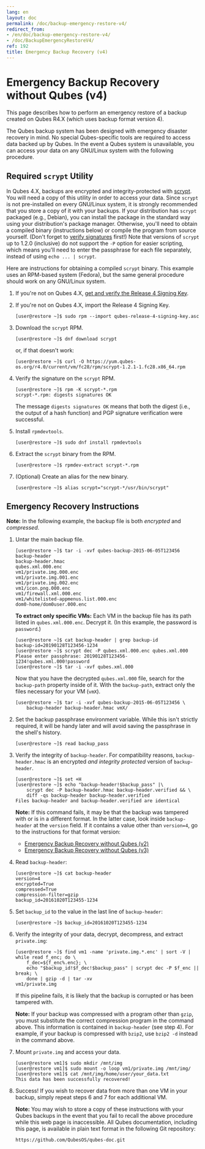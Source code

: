 ```yaml
---
lang: en
layout: doc
permalink: /doc/backup-emergency-restore-v4/
redirect_from:
- /en/doc/backup-emergency-restore-v4/
- /doc/BackupEmergencyRestoreV4/
ref: 192
title: Emergency Backup Recovery (v4)
---
```


Emergency Backup Recovery without Qubes (v4)
============================================

This page describes how to perform an emergency restore of a backup created on
Qubes R4.X (which uses backup format version 4).

The Qubes backup system has been designed with emergency disaster recovery in
mind. No special Qubes-specific tools are required to access data backed up by
Qubes. In the event a Qubes system is unavailable, you can access your data on
any GNU/Linux system with the following procedure.

Required `scrypt` Utility
-------------------------

In Qubes 4.X, backups are encrypted and integrity-protected with [scrypt]. You
will need a copy of this utility in order to access your data.  Since `scrypt`
is not pre-installed on every GNU/Linux system, it is strongly recommended that
you store a copy of it with your backups. If your distribution has `scrypt`
packaged (e.g., Debian), you can install the package in the standard way using
your distribution's package manager. Otherwise, you'll need to obtain a
compiled binary (instructions below) or compile the program from source
yourself. (Don't forget to [verify signatures] first!) Note that versions of
`scrypt` up to 1.2.0 (inclusive) do not support the `-P` option for easier
scripting, which means you'll need to enter the passphrase for each file
separately, instead of using `echo ... | scrypt`.

Here are instructions for obtaining a compiled `scrypt` binary. This example
uses an RPM-based system (Fedora), but the same general procedure should work on
any GNU/Linux system.

 1. If you're not on Qubes 4.X, [get and verify the Release 4 Signing Key].
 2. If you're not on Qubes 4.X, import the Release 4 Signing Key.

        [user@restore ~]$ sudo rpm --import qubes-release-4-signing-key.asc

 3. Download the `scrypt` RPM.

        [user@restore ~]$ dnf download scrypt

    or, if that doesn't work:

        [user@restore ~]$ curl -O https://yum.qubes-os.org/r4.0/current/vm/fc28/rpm/scrypt-1.2.1-1.fc28.x86_64.rpm

 4. Verify the signature on the `scrypt` RPM.

        [user@restore ~]$ rpm -K scrypt-*.rpm 
        scrypt-*.rpm: digests signatures OK

    The message `digests signatures OK` means that both the digest (i.e., the
    output of a hash function) and PGP signature verification were successful.

 5. Install `rpmdevtools`.

        [user@restore ~]$ sudo dnf install rpmdevtools

 6. Extract the `scrypt` binary from the RPM.

        [user@restore ~]$ rpmdev-extract scrypt-*.rpm

 7. (Optional) Create an alias for the new binary.

        [user@restore ~]$ alias scrypt="scrypt-*/usr/bin/scrypt"

Emergency Recovery Instructions
-------------------------------

**Note:** In the following example, the backup file is both *encrypted* and
*compressed*.

 1. Untar the main backup file.

        [user@restore ~]$ tar -i -xvf qubes-backup-2015-06-05T123456
        backup-header
        backup-header.hmac
        qubes.xml.000.enc
        vm1/private.img.000.enc
        vm1/private.img.001.enc
        vm1/private.img.002.enc
        vm1/icon.png.000.enc
        vm1/firewall.xml.000.enc
        vm1/whitelisted-appmenus.list.000.enc
        dom0-home/dom0user.000.enc

    **To extract only specific VMs:** Each VM in the backup file has its path
    listed in `qubes.xml.000.enc`. Decrypt it. (In this example, the password is
    `password`.)

        [user@restore ~]$ cat backup-header | grep backup-id
        backup-id=20190128T123456-1234
        [user@restore ~]$ scrypt dec -P qubes.xml.000.enc qubes.xml.000
        Please enter passphrase: 20190128T123456-1234!qubes.xml.000!password
        [user@restore ~]$ tar -i -xvf qubes.xml.000

    Now that you have the decrypted `qubes.xml.000` file, search for the
    `backup-path` property inside of it. With the `backup-path`, extract only
    the files necessary for your VM (`vmX`).

        [user@restore ~]$ tar -i -xvf qubes-backup-2015-06-05T123456 \
            backup-header backup-header.hmac vmX/

 2. Set the backup passphrase environment variable. While this isn't strictly
    required, it will be handy later and will avoid saving the passphrase in
    the shell's history.

        [user@restore ~]$ read backup_pass

 3. Verify the integrity of `backup-header`. For compatibility reasons,
    `backup-header.hmac` is an encrypted *and integrity protected*
    version of `backup-header`.

        [user@restore ~]$ set +H
        [user@restore ~]$ echo "backup-header!$backup_pass" |\
            scrypt dec -P backup-header.hmac backup-header.verified && \
            diff -qs backup-header backup-header.verified
        Files backup-header and backup-header.verified are identical

    **Note:** If this command fails, it may be that the backup was tampered
    with or is in a different format. In the latter case, look inside
    `backup-header` at the `version` field. If it contains a value other than
    `version=4`, go to the instructions for that format version:
    - [Emergency Backup Recovery without Qubes (v2)]
    - [Emergency Backup Recovery without Qubes (v3)]

 4. Read `backup-header`:

        [user@restore ~]$ cat backup-header
        version=4
        encrypted=True
        compressed=True
        compression-filter=gzip
        backup_id=20161020T123455-1234

 5. Set `backup_id` to the value in the last line of `backup-header`:

        [user@restore ~]$ backup_id=20161020T123455-1234

 6. Verify the integrity of your data, decrypt, decompress, and extract `private.img`:

        [user@restore ~]$ find vm1 -name 'private.img.*.enc' | sort -V | while read f_enc; do \
            f_dec=${f_enc%.enc}; \
            echo "$backup_id!$f_dec!$backup_pass" | scrypt dec -P $f_enc || break; \
            done | gzip -d | tar -xv
        vm1/private.img

    If this pipeline fails, it is likely that the backup is corrupted or has
    been tampered with.

    **Note:** If your backup was compressed with a program other than `gzip`,
    you must substitute the correct compression program in the command above.
    This information is contained in `backup-header` (see step 4). For example,
    if your backup is compressed with `bzip2`, use `bzip2 -d` instead in the
    command above.

 7. Mount `private.img` and access your data.

        [user@restore vm1]$ sudo mkdir /mnt/img
        [user@restore vm1]$ sudo mount -o loop vm1/private.img /mnt/img/
        [user@restore vm1]$ cat /mnt/img/home/user/your_data.txt
        This data has been successfully recovered!

 8. Success! If you wish to recover data from more than one VM in your backup,
    simply repeat steps 6 and 7 for each additional VM.

    **Note:** You may wish to store a copy of these instructions with your
    Qubes backups in the event that you fail to recall the above procedure
    while this web page is inaccessible. All Qubes documentation, including
    this page, is available in plain text format in the following Git
    repository:

        https://github.com/QubesOS/qubes-doc.git

[scrypt]: https://www.tarsnap.com/scrypt.html
[verify signatures]: /security/verifying-signatures
[get and verify the Release 4 Signing Key]: /security/verifying-signatures/#2-get-the-release-signing-key
[Emergency Backup Recovery without Qubes (v2)]: /doc/backup-emergency-restore-v2/
[Emergency Backup Recovery without Qubes (v3)]: /doc/backup-emergency-restore-v3/
